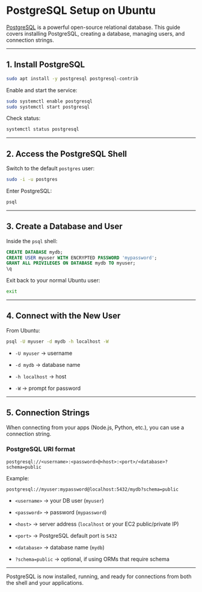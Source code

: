 # PostgreSQL Setup on Ubuntu

[PostgreSQL](https://www.postgresql.org/) is a powerful open-source relational database. This guide covers installing PostgreSQL, creating a database, managing users, and connection strings.

---

## 1. Install PostgreSQL

```bash
sudo apt install -y postgresql postgresql-contrib
```

Enable and start the service:

```bash
sudo systemctl enable postgresql
sudo systemctl start postgresql
```

Check status:

```bash
systemctl status postgresql
```

---

## 2. Access the PostgreSQL Shell

Switch to the default `postgres` user:

```bash
sudo -i -u postgres
```

Enter PostgreSQL:

```bash
psql
```

---

## 3. Create a Database and User

Inside the `psql` shell:

```sql
CREATE DATABASE mydb;
CREATE USER myuser WITH ENCRYPTED PASSWORD 'mypassword';
GRANT ALL PRIVILEGES ON DATABASE mydb TO myuser;
\q
```

Exit back to your normal Ubuntu user:

```bash
exit
```

---

## 4. Connect with the New User

From Ubuntu:

```bash
psql -U myuser -d mydb -h localhost -W
```

- `-U myuser` → username
    
- `-d mydb` → database name
    
- `-h localhost` → host
    
- `-W` → prompt for password

---

## 5. Connection Strings

When connecting from your apps (Node.js, Python, etc.), you can use a connection string.

### PostgreSQL URI format

```
postgresql://<username>:<password>@<host>:<port>/<database>?schema=public
```

Example:

```
postgresql://myuser:mypassword@localhost:5432/mydb?schema=public
```

- `<username>` → your DB user (`myuser`)
    
- `<password>` → password (`mypassword`)
    
- `<host>` → server address (`localhost` or your EC2 public/private IP)
    
- `<port>` → PostgreSQL default port is `5432`
    
- `<database>` → database name (`mydb`)
    
- `?schema=public` → optional, if using ORMs that require schema

---

PostgreSQL is now installed, running, and ready for connections from both the shell and your applications.
